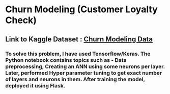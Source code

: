 <H1 style="color: black;">Churn Modeling (Customer Loyalty Check)</H1>
<h2>Link to Kaggle Dataset : <a href="https://www.kaggle.com/shrutimechlearn/churn-modelling">Churn Modeling Data</a></h2>
<h3>To solve this problem, I have used Tensorflow/Keras. The Python notebook contains topics such as - Data preprocessing, Creating an ANN using some neurons per layer. Later, performed Hyper parameter tuning to get exact number of layers and neurons in them. After training the model, deployed it using Flask.</h3>
